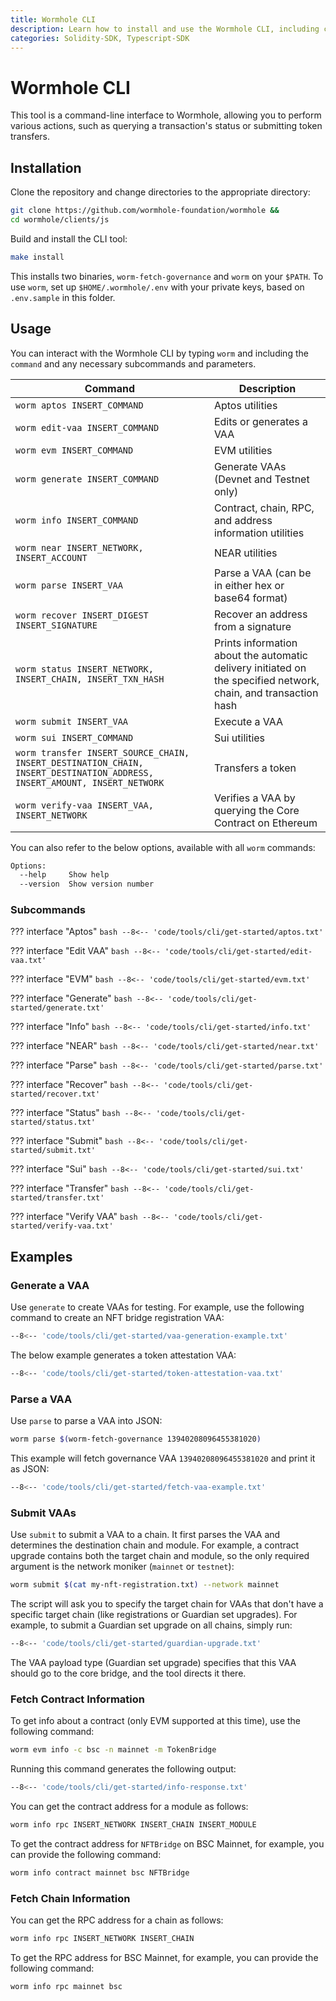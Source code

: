 ```yaml
---
title: Wormhole CLI
description: Learn how to install and use the Wormhole CLI, including commands and examples for managing multichain deployments, generating VAAs, and querying contract info.
categories: Solidity-SDK, Typescript-SDK
---
```


# Wormhole CLI

This tool is a command-line interface to Wormhole, allowing you to perform various actions, such as querying a transaction's status or submitting token transfers.

## Installation

Clone the repository and change directories to the appropriate directory:

```bash
git clone https://github.com/wormhole-foundation/wormhole &&
cd wormhole/clients/js
```

Build and install the CLI tool:

```bash
make install
```

This installs two binaries, `worm-fetch-governance` and `worm` on your `$PATH`. To use `worm`, set up `$HOME/.wormhole/.env` with your private keys, based on `.env.sample` in this folder.

## Usage

You can interact with the Wormhole CLI by typing `worm` and including the `command` and any necessary subcommands and parameters.  

| Command                                                                                                                  | Description                                                                                                     |
|--------------------------------------------------------------------------------------------------------------------------|-----------------------------------------------------------------------------------------------------------------|
| `worm aptos INSERT_COMMAND`                                                                                              | Aptos utilities                                                                                                 |
| `worm edit-vaa INSERT_COMMAND`                                                                                           | Edits or generates a VAA                                                                                        |
| `worm evm INSERT_COMMAND`                                                                                                | EVM utilities                                                                                                   |
| `worm generate INSERT_COMMAND`                                                                                           | Generate VAAs (Devnet and Testnet only)                                                                         |
| `worm info INSERT_COMMAND`                                                                                               | Contract, chain, RPC, and address information utilities                                                         |
| `worm near INSERT_NETWORK, INSERT_ACCOUNT`                                                                               | NEAR utilities                                                                                                  |
| `worm parse INSERT_VAA`                                                                                                  | Parse a VAA (can be in either hex or base64 format)                                                             |
| `worm recover INSERT_DIGEST INSERT_SIGNATURE`                                                                            | Recover an address from a signature                                                                             |
| `worm status INSERT_NETWORK, INSERT_CHAIN, INSERT_TXN_HASH`                                                              | Prints information about the automatic delivery initiated on the specified network, chain, and transaction hash |
| `worm submit INSERT_VAA`                                                                                                 | Execute a VAA                                                                                                   |
| `worm sui INSERT_COMMAND`                                                                                                | Sui utilities                                                                                                   |
| `worm transfer INSERT_SOURCE_CHAIN, INSERT_DESTINATION_CHAIN, INSERT_DESTINATION_ADDRESS, INSERT_AMOUNT, INSERT_NETWORK` | Transfers a token                                                                                               |
| `worm verify-vaa INSERT_VAA, INSERT_NETWORK`                                                                             | Verifies a VAA by querying the Core Contract on Ethereum                                                        |

You can also refer to the below options, available with all `worm` commands:

```bash
Options:
  --help     Show help                                                 [boolean]
  --version  Show version number                                       [boolean]
```

### Subcommands

??? interface "Aptos"
    ```bash
    --8<-- 'code/tools/cli/get-started/aptos.txt'
    ```

??? interface "Edit VAA"
    ```bash
    --8<-- 'code/tools/cli/get-started/edit-vaa.txt'
    ```

??? interface "EVM"
    ```bash
    --8<-- 'code/tools/cli/get-started/evm.txt'
    ```

??? interface "Generate"
    ```bash
    --8<-- 'code/tools/cli/get-started/generate.txt'
    ```

??? interface "Info"
    ```bash
    --8<-- 'code/tools/cli/get-started/info.txt'
    ```

??? interface "NEAR"
    ```bash
    --8<-- 'code/tools/cli/get-started/near.txt'
    ```

??? interface "Parse"
    ```bash
    --8<-- 'code/tools/cli/get-started/parse.txt'
    ```

??? interface "Recover"
    ```bash
    --8<-- 'code/tools/cli/get-started/recover.txt'
    ```

??? interface "Status"
    ```bash
    --8<-- 'code/tools/cli/get-started/status.txt'
    ```

??? interface "Submit"
    ```bash
    --8<-- 'code/tools/cli/get-started/submit.txt'
    ```

??? interface "Sui"
    ```bash
    --8<-- 'code/tools/cli/get-started/sui.txt'
    ```

??? interface "Transfer"
    ```bash
    --8<-- 'code/tools/cli/get-started/transfer.txt'
    ```

??? interface "Verify VAA"
    ```bash
    --8<-- 'code/tools/cli/get-started/verify-vaa.txt'
    ```

## Examples

### Generate a VAA

Use `generate` to create VAAs for testing. For example, use the following command to create an NFT bridge registration VAA:

```bash
--8<-- 'code/tools/cli/get-started/vaa-generation-example.txt'
```

The below example generates a token attestation VAA:

```bash
--8<-- 'code/tools/cli/get-started/token-attestation-vaa.txt'
```

### Parse a VAA

Use `parse` to parse a VAA into JSON:

```bash
worm parse $(worm-fetch-governance 13940208096455381020)
```

This example will fetch governance VAA `13940208096455381020` and print it as JSON: 

```bash
--8<-- 'code/tools/cli/get-started/fetch-vaa-example.txt'
```

### Submit VAAs

Use `submit` to submit a VAA to a chain. It first parses the VAA and determines the destination chain and module. For example, a contract upgrade contains both the target chain and module, so the only required argument is the network moniker (`mainnet` or `testnet`):

```bash
worm submit $(cat my-nft-registration.txt) --network mainnet
```

The script will ask you to specify the target chain for VAAs that don't have a specific target chain (like registrations or Guardian set upgrades). For example, to submit a Guardian set upgrade on all chains, simply run:

```bash
--8<-- 'code/tools/cli/get-started/guardian-upgrade.txt'
```

The VAA payload type (Guardian set upgrade) specifies that this VAA should go to the core bridge, and the tool directs it there.

### Fetch Contract Information

To get info about a contract (only EVM supported at this time), use the following command:

```bash
worm evm info -c bsc -n mainnet -m TokenBridge
```

Running this command generates the following output:

```bash
--8<-- 'code/tools/cli/get-started/info-response.txt'
```

You can get the contract address for a module as follows:

```bash
worm info rpc INSERT_NETWORK INSERT_CHAIN INSERT_MODULE
```

To get the contract address for `NFTBridge` on BSC Mainnet, for example, you can provide the following command:

```bash
worm info contract mainnet bsc NFTBridge
```

### Fetch Chain Information

You can get the RPC address for a chain as follows:

```bash
worm info rpc INSERT_NETWORK INSERT_CHAIN
```

To get the RPC address for BSC Mainnet, for example, you can provide the following command: 

```bash
worm info rpc mainnet bsc
```
